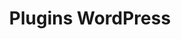---
layout: ressources-plugins-wp_index
title: Plugins WordPress
category: plugins-wordpress-all
permalink: /ressources/plugins-wordpress/
intro: Adding sketching to the design process is a great way to amplify software and hardware tools. Sketching provides a unique space that can help you think differently, generate a variety of ideas quickly, explore alternatives with less risk, and encourage constructive discussions with colleagues and clients.
bgimgheader: false
text-twtr: Plugins WordPress
current_nav: all
---